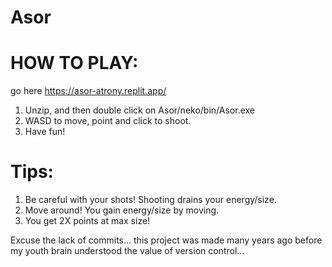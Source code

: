 # Asor
# HOW TO PLAY:

go here https://asor-atrony.replit.app/

1. Unzip, and then double click on Asor/neko/bin/Asor.exe
2. WASD to move, point and click to shoot.
3. Have fun!

# Tips:

1. Be careful with your shots! Shooting drains your energy/size.
2. Move around! You gain energy/size by moving.
3. You get 2X points at max size!


Excuse the lack of commits... this project was made many years ago before my youth brain understood the value of version control...
